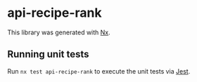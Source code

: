 # api-recipe-rank

This library was generated with [Nx](https://nx.dev).

## Running unit tests

Run `nx test api-recipe-rank` to execute the unit tests via [Jest](https://jestjs.io).
